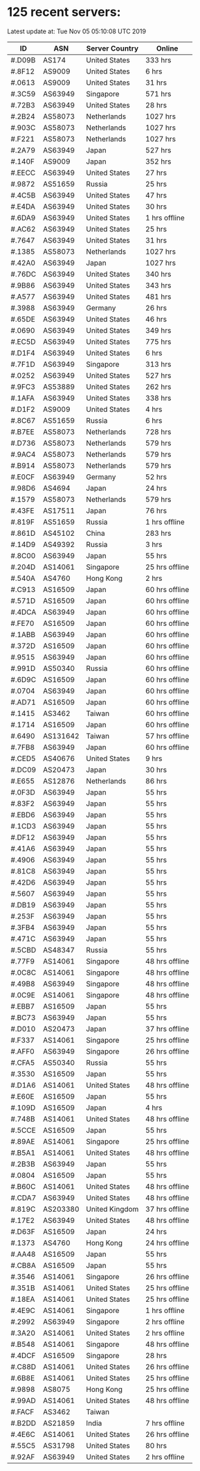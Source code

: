 # 125 recent servers:

Latest update at: Tue Nov 05 05:10:08 UTC 2019

| ID | ASN | Server Country | Online |
| -- | --- | -------------- | ------ |
| #.D09B | AS174 | United States | 333 hrs |
| #.8F12 | AS9009 | United States | 6 hrs |
| #.0613 | AS9009 | United States | 31 hrs |
| #.3C59 | AS63949 | Singapore | 571 hrs |
| #.72B3 | AS63949 | United States | 28 hrs |
| #.2B24 | AS58073 | Netherlands | 1027 hrs |
| #.903C | AS58073 | Netherlands | 1027 hrs |
| #.F221 | AS58073 | Netherlands | 1027 hrs |
| #.2A79 | AS63949 | Japan | 527 hrs |
| #.140F | AS9009 | Japan | 352 hrs |
| #.EECC | AS63949 | United States | 27 hrs |
| #.9872 | AS51659 | Russia | 25 hrs |
| #.4C5B | AS63949 | United States | 47 hrs |
| #.E4DA | AS63949 | United States | 30 hrs |
| #.6DA9 | AS63949 | United States | 1 hrs offline |
| #.AC62 | AS63949 | United States | 25 hrs |
| #.7647 | AS63949 | United States | 31 hrs |
| #.1385 | AS58073 | Netherlands | 1027 hrs |
| #.42A0 | AS63949 | Japan | 1027 hrs |
| #.76DC | AS63949 | United States | 340 hrs |
| #.9B86 | AS63949 | United States | 343 hrs |
| #.A577 | AS63949 | United States | 481 hrs |
| #.3988 | AS63949 | Germany | 26 hrs |
| #.65DE | AS63949 | United States | 46 hrs |
| #.0690 | AS63949 | United States | 349 hrs |
| #.EC5D | AS63949 | United States | 775 hrs |
| #.D1F4 | AS63949 | United States | 6 hrs |
| #.7F1D | AS63949 | Singapore | 313 hrs |
| #.0252 | AS63949 | United States | 527 hrs |
| #.9FC3 | AS53889 | United States | 262 hrs |
| #.1AFA | AS63949 | United States | 338 hrs |
| #.D1F2 | AS9009 | United States | 4 hrs |
| #.8C67 | AS51659 | Russia | 6 hrs |
| #.B7EE | AS58073 | Netherlands | 728 hrs |
| #.D736 | AS58073 | Netherlands | 579 hrs |
| #.9AC4 | AS58073 | Netherlands | 579 hrs |
| #.B914 | AS58073 | Netherlands | 579 hrs |
| #.E0CF | AS63949 | Germany | 52 hrs |
| #.98D6 | AS4694 | Japan | 24 hrs |
| #.1579 | AS58073 | Netherlands | 579 hrs |
| #.43FE | AS17511 | Japan | 76 hrs |
| #.819F | AS51659 | Russia | 1 hrs offline |
| #.861D | AS45102 | China | 283 hrs |
| #.14D9 | AS49392 | Russia | 3 hrs |
| #.8C00 | AS63949 | Japan | 55 hrs |
| #.204D | AS14061 | Singapore | 25 hrs offline |
| #.540A | AS4760 | Hong Kong | 2 hrs |
| #.C913 | AS16509 | Japan | 60 hrs offline |
| #.571D | AS16509 | Japan | 60 hrs offline |
| #.4DCA | AS63949 | Japan | 60 hrs offline |
| #.FE70 | AS16509 | Japan | 60 hrs offline |
| #.1ABB | AS63949 | Japan | 60 hrs offline |
| #.372D | AS16509 | Japan | 60 hrs offline |
| #.9515 | AS63949 | Japan | 60 hrs offline |
| #.991D | AS50340 | Russia | 60 hrs offline |
| #.6D9C | AS16509 | Japan | 60 hrs offline |
| #.0704 | AS63949 | Japan | 60 hrs offline |
| #.AD71 | AS16509 | Japan | 60 hrs offline |
| #.1415 | AS3462 | Taiwan | 60 hrs offline |
| #.1714 | AS16509 | Japan | 60 hrs offline |
| #.6490 | AS131642 | Taiwan | 57 hrs offline |
| #.7FB8 | AS63949 | Japan | 60 hrs offline |
| #.CED5 | AS40676 | United States | 9 hrs |
| #.DC09 | AS20473 | Japan | 30 hrs |
| #.E655 | AS12876 | Netherlands | 86 hrs |
| #.0F3D | AS63949 | Japan | 55 hrs |
| #.83F2 | AS63949 | Japan | 55 hrs |
| #.EBD6 | AS63949 | Japan | 55 hrs |
| #.1CD3 | AS63949 | Japan | 55 hrs |
| #.DF12 | AS63949 | Japan | 55 hrs |
| #.41A6 | AS63949 | Japan | 55 hrs |
| #.4906 | AS63949 | Japan | 55 hrs |
| #.81C8 | AS63949 | Japan | 55 hrs |
| #.42D6 | AS63949 | Japan | 55 hrs |
| #.5607 | AS63949 | Japan | 55 hrs |
| #.DB19 | AS63949 | Japan | 55 hrs |
| #.253F | AS63949 | Japan | 55 hrs |
| #.3FB4 | AS63949 | Japan | 55 hrs |
| #.471C | AS63949 | Japan | 55 hrs |
| #.5CBD | AS48347 | Russia | 55 hrs |
| #.77F9 | AS14061 | Singapore | 48 hrs offline |
| #.0C8C | AS14061 | Singapore | 48 hrs offline |
| #.49B8 | AS63949 | Singapore | 48 hrs offline |
| #.0C9E | AS14061 | Singapore | 48 hrs offline |
| #.EBB7 | AS16509 | Japan | 55 hrs |
| #.BC73 | AS63949 | Japan | 55 hrs |
| #.D010 | AS20473 | Japan | 37 hrs offline |
| #.F337 | AS14061 | Singapore | 25 hrs offline |
| #.AFF0 | AS63949 | Singapore | 26 hrs offline |
| #.CFA5 | AS50340 | Russia | 55 hrs |
| #.3530 | AS16509 | Japan | 55 hrs |
| #.D1A6 | AS14061 | United States | 48 hrs offline |
| #.E60E | AS16509 | Japan | 55 hrs |
| #.109D | AS16509 | Japan | 4 hrs |
| #.748B | AS14061 | United States | 48 hrs offline |
| #.5CCE | AS16509 | Japan | 55 hrs |
| #.89AE | AS14061 | Singapore | 25 hrs offline |
| #.B5A1 | AS14061 | United States | 48 hrs offline |
| #.2B3B | AS63949 | Japan | 55 hrs |
| #.0804 | AS16509 | Japan | 55 hrs |
| #.B60C | AS14061 | United States | 48 hrs offline |
| #.CDA7 | AS63949 | United States | 48 hrs offline |
| #.819C | AS203380 | United Kingdom | 37 hrs offline |
| #.17E2 | AS63949 | United States | 48 hrs offline |
| #.D63F | AS16509 | Japan | 24 hrs |
| #.1373 | AS4760 | Hong Kong | 24 hrs offline |
| #.AA48 | AS16509 | Japan | 55 hrs |
| #.CB8A | AS16509 | Japan | 55 hrs |
| #.3546 | AS14061 | Singapore | 26 hrs offline |
| #.351B | AS14061 | United States | 25 hrs offline |
| #.18EA | AS14061 | United States | 25 hrs offline |
| #.4E9C | AS14061 | Singapore | 1 hrs offline |
| #.2992 | AS63949 | Singapore | 2 hrs offline |
| #.3A20 | AS14061 | United States | 2 hrs offline |
| #.B548 | AS14061 | Singapore | 48 hrs offline |
| #.4DCF | AS16509 | Singapore | 28 hrs |
| #.C88D | AS14061 | United States | 26 hrs offline |
| #.6B8E | AS14061 | United States | 25 hrs offline |
| #.9898 | AS8075 | Hong Kong | 25 hrs offline |
| #.99AD | AS14061 | United States | 48 hrs offline |
| #.FACF | AS3462 | Taiwan | |
| #.B2DD | AS21859 | India | 7 hrs offline |
| #.4E6C | AS14061 | United States | 26 hrs offline |
| #.55C5 | AS31798 | United States | 80 hrs |
| #.92AF | AS63949 | United States | 2 hrs offline |

